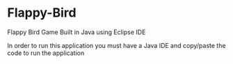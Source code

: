 # Flappy-Bird
Flappy Bird Game Built in Java using Eclipse IDE

In order to run this application you must have a Java IDE and copy/paste the code to run the application
